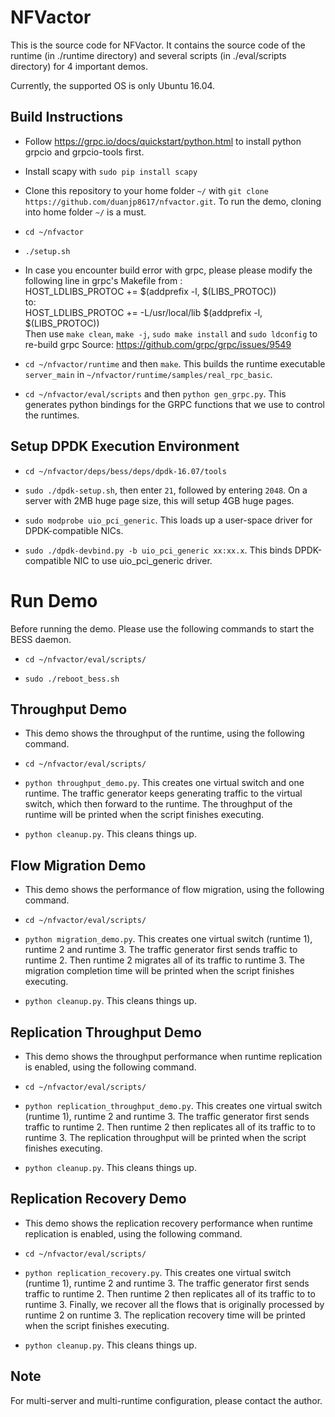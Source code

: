 NFVactor
=========

This is the source code for NFVactor. It contains the source code of the runtime (in ./runtime directory) and several scripts (in ./eval/scripts directory) for 4 important demos.

Currently, the supported OS is only Ubuntu 16.04.

Build Instructions
-------------------

* Follow https://grpc.io/docs/quickstart/python.html to install python grpcio and grpcio-tools first.

* Install scapy with `sudo pip install scapy`

* Clone this repository to your home folder `~/` with `git clone https://github.com/duanjp8617/nfvactor.git`. To run the demo, cloning into home folder `~/` is a must.

* `cd ~/nfvactor`

* `./setup.sh`

* In case you encounter build error with grpc, please please modify the following line in grpc's Makefile from : <br />
HOST_LDLIBS_PROTOC += $(addprefix -l, $(LIBS_PROTOC)) <br />
to: <br />
HOST_LDLIBS_PROTOC += -L/usr/local/lib $(addprefix -l, $(LIBS_PROTOC)) <br />
Then use `make clean`, `make -j`, `sudo make install` and `sudo ldconfig` to re-build grpc
Source: https://github.com/grpc/grpc/issues/9549

* `cd ~/nfvactor/runtime` and then `make`. This builds the runtime executable `server_main` in `~/nfvactor/runtime/samples/real_rpc_basic`.

* `cd ~/nfvactor/eval/scripts` and then `python gen_grpc.py`. This generates python bindings for the GRPC functions that we use to control the runtimes.

Setup DPDK Execution Environment
-----------------------------------

* `cd ~/nfvactor/deps/bess/deps/dpdk-16.07/tools`

* `sudo ./dpdk-setup.sh`, then enter `21`, followed by entering `2048`. On a server with 2MB huge page size, this will setup 4GB huge pages.

* `sudo modprobe uio_pci_generic`. This loads up a user-space driver for DPDK-compatible NICs.

* `sudo ./dpdk-devbind.py -b uio_pci_generic xx:xx.x`. This binds DPDK-compatible NIC to use uio_pci_generic driver.

Run Demo
=========

Before running the demo. Please use the following commands to start the BESS daemon.

* `cd ~/nfvactor/eval/scripts/`

* `sudo ./reboot_bess.sh`

Throughput Demo
---------------
* This demo shows the throughput of the runtime, using the following command.

* `cd ~/nfvactor/eval/scripts/`

* `python throughput_demo.py`. This creates one virtual switch and one runtime. The traffic generator keeps generating traffic to the virtual switch, which then forward to the runtime. The throughput of the runtime will be printed when the script finishes executing.

* `python cleanup.py`. This cleans things up.

Flow Migration Demo
-------------------
* This demo shows the performance of flow migration, using the following command.

* `cd ~/nfvactor/eval/scripts/`

* `python migration_demo.py`. This creates one virtual switch (runtime 1), runtime 2 and runtime 3. The traffic generator first sends traffic to runtime 2. Then runtime 2 migrates all of its traffic to runtime 3. The migration completion time will be printed when the script finishes executing.

* `python cleanup.py`. This cleans things up.

Replication Throughput Demo
---------------------------
* This demo shows the throughput performance when runtime replication is enabled, using the following command.

* `cd ~/nfvactor/eval/scripts/`

* `python replication_throughput_demo.py`. This creates one virtual switch (runtime 1), runtime 2 and runtime 3. The traffic generator first sends traffic to runtime 2. Then runtime 2 then replicates all of its traffic to to runtime 3. The replication throughput will be printed when the script finishes executing.

* `python cleanup.py`. This cleans things up.

Replication Recovery Demo
---------------------------
* This demo shows the replication recovery performance when runtime replication is enabled, using the following command.

* `cd ~/nfvactor/eval/scripts/`

* `python replication_recovery.py`. This creates one virtual switch (runtime 1), runtime 2 and runtime 3. The traffic generator first sends traffic to runtime 2. Then runtime 2 then replicates all of its traffic to to runtime 3. Finally, we recover all the flows that is originally processed by runtime 2 on runtime 3. The replication recovery time will be printed when the script finishes executing.

* `python cleanup.py`. This cleans things up.

Note
-----
For multi-server and multi-runtime configuration, please contact the author.
